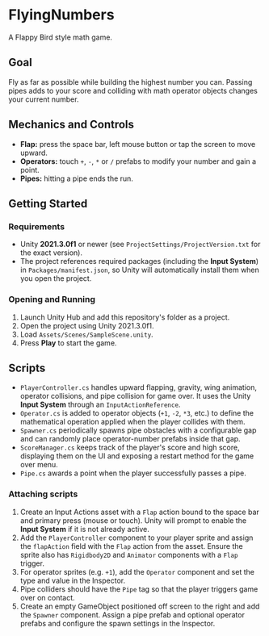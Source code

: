 # FlyingNumbers
A Flappy Bird style math game.

## Goal
Fly as far as possible while building the highest number you can. Passing pipes adds to your score and colliding with math operator objects changes your current number.

## Mechanics and Controls
- **Flap:** press the space bar, left mouse button or tap the screen to move upward.
- **Operators:** touch `+`, `-`, `*` or `/` prefabs to modify your number and gain a point.
- **Pipes:** hitting a pipe ends the run.

## Getting Started
### Requirements
- Unity **2021.3.0f1** or newer (see `ProjectSettings/ProjectVersion.txt` for the exact version).
- The project references required packages (including the **Input System**) in
  `Packages/manifest.json`, so Unity will automatically install them when you
  open the project.

### Opening and Running
1. Launch Unity Hub and add this repository's folder as a project.
2. Open the project using Unity 2021.3.0f1.
3. Load `Assets/Scenes/SampleScene.unity`.
4. Press **Play** to start the game.

## Scripts
- `PlayerController.cs` handles upward flapping, gravity, wing animation, operator collisions, and pipe collision for game over. It uses the Unity **Input System** through an `InputActionReference`.
- `Operator.cs` is added to operator objects (`+1`, `-2`, `*3`, etc.) to define the mathematical operation applied when the player collides with them.
- `Spawner.cs` periodically spawns pipe obstacles with a configurable gap and can
  randomly place operator-number prefabs inside that gap.
- `ScoreManager.cs` keeps track of the player's score and high score, displaying
  them on the UI and exposing a restart method for the game over menu.
- `Pipe.cs` awards a point when the player successfully passes a pipe.

### Attaching scripts
1. Create an Input Actions asset with a `Flap` action bound to the space bar and primary press (mouse or touch). Unity will prompt to enable the **Input System** if it is not already active.
2. Add the `PlayerController` component to your player sprite and assign the `flapAction` field with the `Flap` action from the asset. Ensure the sprite also has `Rigidbody2D` and `Animator` components with a `Flap` trigger.
3. For operator sprites (e.g. `+1`), add the `Operator` component and set the type and value in the Inspector.
4. Pipe colliders should have the `Pipe` tag so that the player triggers game over on contact.
5. Create an empty GameObject positioned off screen to the right and add the
   `Spawner` component. Assign a pipe prefab and optional operator prefabs and
   configure the spawn settings in the Inspector.
